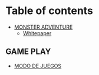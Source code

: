 # Table of contents

* [MONSTER ADVENTURE](README.md)
  * [Whitepaper](monster-adventure/whitepaper.md)

## GAME PLAY

* [MODO DE JUEGOS](game-play/modo-de-juegos.md)
